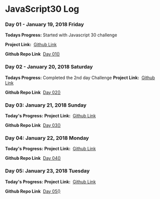 # JavaScript30 Log

### Day 01 - January 19, 2018 Friday

**Todays Progress:** Started with Javascript 30 challenge 

**Project Link:** &nbsp;[Github Link](#)

**Github Repo Link**  &nbsp;[Day 01()](#)


### Day 02 - January 20, 2018 Saturday

**Todays Progress:** Completed the 2nd day Challenge
**Project Link:** &nbsp;[Github Link](#)

**Github Repo Link**  &nbsp;[Day 02()](#)


### Day 03: January 21, 2018 Sunday

**Today's Progress:** 
**Project Link:** &nbsp;[Github Link](#)

**Github Repo Link**  &nbsp;[Day 03()](#)


### Day 04: January 22, 2018 Monday

**Today's Progress:** 
**Project Link:** &nbsp;[Github Link](#)

**Github Repo Link**  &nbsp;[Day 04()](#)


### Day 05: January 23, 2018 Tuesday

**Today's Progress:** 
**Project Link:** &nbsp;[Github Link](#)

**Github Repo Link**  &nbsp;[Day 05()](#)



